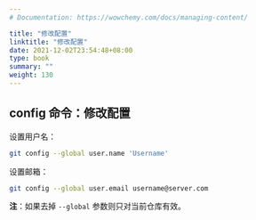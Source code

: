 ```yaml
---
# Documentation: https://wowchemy.com/docs/managing-content/

title: "修改配置"
linktitle: "修改配置"
date: 2021-12-02T23:54:48+08:00
type: book
summary: ""
weight: 130
---
```


<!--more-->

## config 命令：修改配置

设置用户名：

```bash
git config --global user.name 'Username'
```

设置邮箱：

```bash
git config --global user.email username@server.com
```

**注**：如果去掉 `--global` 参数则只对当前仓库有效。